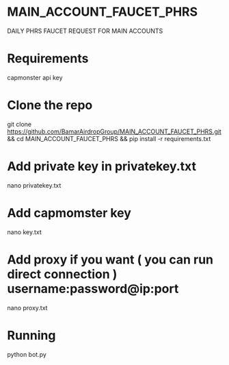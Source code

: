 # MAIN_ACCOUNT_FAUCET_PHRS
DAILY PHRS FAUCET REQUEST FOR MAIN ACCOUNTS


# Requirements

 capmonster api key




# Clone the repo

 git clone https://github.com/BamarAirdropGroup/MAIN_ACCOUNT_FAUCET_PHRS.git && cd MAIN_ACCOUNT_FAUCET_PHRS && pip install -r requirements.txt



# Add private key in privatekey.txt


 nano privatekey.txt



# Add capmomster key

 nano key.txt



# Add proxy if you want ( you can run direct connection )  username:password@ip:port

 nano proxy.txt



# Running 

 python bot.py


